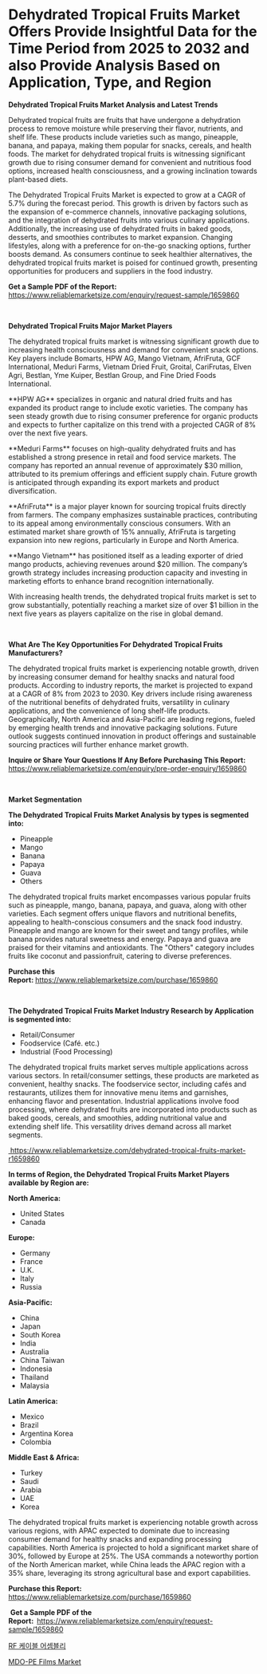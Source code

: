 <p><h1>Dehydrated Tropical Fruits Market Offers Provide Insightful Data for the Time Period from 2025 to 2032 and also Provide Analysis Based on Application, Type, and Region</h1></p><p><strong>Dehydrated Tropical Fruits Market Analysis and Latest Trends</strong></p>
<p><p>Dehydrated tropical fruits are fruits that have undergone a dehydration process to remove moisture while preserving their flavor, nutrients, and shelf life. These products include varieties such as mango, pineapple, banana, and papaya, making them popular for snacks, cereals, and health foods. The market for dehydrated tropical fruits is witnessing significant growth due to rising consumer demand for convenient and nutritious food options, increased health consciousness, and a growing inclination towards plant-based diets.</p><p>The Dehydrated Tropical Fruits Market is expected to grow at a CAGR of 5.7% during the forecast period. This growth is driven by factors such as the expansion of e-commerce channels, innovative packaging solutions, and the integration of dehydrated fruits into various culinary applications. Additionally, the increasing use of dehydrated fruits in baked goods, desserts, and smoothies contributes to market expansion. Changing lifestyles, along with a preference for on-the-go snacking options, further boosts demand. As consumers continue to seek healthier alternatives, the dehydrated tropical fruits market is poised for continued growth, presenting opportunities for producers and suppliers in the food industry.</p></p>
<p><strong>Get a Sample PDF of the Report:&nbsp;</strong> <a href="https://www.reliablemarketsize.com/enquiry/request-sample/1659860?utm_campaign=1103&utm_medium=2&utm_source=Github&utm_content=ia&utm_term=17012025&utm_id=dehydrated-tropical-fruits">https://www.reliablemarketsize.com/enquiry/request-sample/1659860</a></p>
<p>&nbsp;</p>
<p><strong>Dehydrated Tropical Fruits Major Market Players</strong></p>
<p><p>The dehydrated tropical fruits market is witnessing significant growth due to increasing health consciousness and demand for convenient snack options. Key players include Bomarts, HPW AG, Mango Vietnam, AfriFruta, GCF International, Meduri Farms, Vietnam Dried Fruit, Groital, CariFrutas, Elven Agri, Bestlan, Yme Kuiper, Bestlan Group, and Fine Dried Foods International. </p><p>**HPW AG** specializes in organic and natural dried fruits and has expanded its product range to include exotic varieties. The company has seen steady growth due to rising consumer preference for organic products and expects to further capitalize on this trend with a projected CAGR of 8% over the next five years. </p><p>**Meduri Farms** focuses on high-quality dehydrated fruits and has established a strong presence in retail and food service markets. The company has reported an annual revenue of approximately $30 million, attributed to its premium offerings and efficient supply chain. Future growth is anticipated through expanding its export markets and product diversification.</p><p>**AfriFruta** is a major player known for sourcing tropical fruits directly from farmers. The company emphasizes sustainable practices, contributing to its appeal among environmentally conscious consumers. With an estimated market share growth of 15% annually, AfriFruta is targeting expansion into new regions, particularly in Europe and North America.</p><p>**Mango Vietnam** has positioned itself as a leading exporter of dried mango products, achieving revenues around $20 million. The company’s growth strategy includes increasing production capacity and investing in marketing efforts to enhance brand recognition internationally.</p><p>With increasing health trends, the dehydrated tropical fruits market is set to grow substantially, potentially reaching a market size of over $1 billion in the next five years as players capitalize on the rise in global demand.</p></p>
<p>&nbsp;</p>
<p><strong>What Are The Key Opportunities For Dehydrated Tropical Fruits Manufacturers?</strong></p>
<p><p>The dehydrated tropical fruits market is experiencing notable growth, driven by increasing consumer demand for healthy snacks and natural food products. According to industry reports, the market is projected to expand at a CAGR of 8% from 2023 to 2030. Key drivers include rising awareness of the nutritional benefits of dehydrated fruits, versatility in culinary applications, and the convenience of long shelf-life products. Geographically, North America and Asia-Pacific are leading regions, fueled by emerging health trends and innovative packaging solutions. Future outlook suggests continued innovation in product offerings and sustainable sourcing practices will further enhance market growth.</p></p>
<p><strong>Inquire or Share Your Questions If Any Before Purchasing This Report:</strong> <a href="https://www.reliablemarketsize.com/enquiry/pre-order-enquiry/1659860?utm_campaign=1103&utm_medium=2&utm_source=Github&utm_content=ia&utm_term=17012025&utm_id=dehydrated-tropical-fruits">https://www.reliablemarketsize.com/enquiry/pre-order-enquiry/1659860</a></p>
<p>&nbsp;</p>
<p><strong>Market Segmentation</strong></p>
<p><strong>The Dehydrated Tropical Fruits Market Analysis by types is segmented into:</strong></p>
<p><ul><li>Pineapple</li><li>Mango</li><li>Banana</li><li>Papaya</li><li>Guava</li><li>Others</li></ul></p>
<p><p>The dehydrated tropical fruits market encompasses various popular fruits such as pineapple, mango, banana, papaya, and guava, along with other varieties. Each segment offers unique flavors and nutritional benefits, appealing to health-conscious consumers and the snack food industry. Pineapple and mango are known for their sweet and tangy profiles, while banana provides natural sweetness and energy. Papaya and guava are praised for their vitamins and antioxidants. The "Others" category includes fruits like coconut and passionfruit, catering to diverse preferences.</p></p>
<p><strong>Purchase this Report:&nbsp;</strong><a href="https://www.reliablemarketsize.com/purchase/1659860?utm_campaign=1103&utm_medium=2&utm_source=Github&utm_content=ia&utm_term=17012025&utm_id=dehydrated-tropical-fruits">https://www.reliablemarketsize.com/purchase/1659860</a></p>
<p>&nbsp;</p>
<p><strong>The Dehydrated Tropical Fruits Market Industry Research by Application is segmented into:</strong></p>
<p><ul><li>Retail/Consumer</li><li>Foodservice (Café. etc.)</li><li>Industrial (Food Processing)</li></ul></p>
<p><p>The dehydrated tropical fruits market serves multiple applications across various sectors. In retail/consumer settings, these products are marketed as convenient, healthy snacks. The foodservice sector, including cafés and restaurants, utilizes them for innovative menu items and garnishes, enhancing flavor and presentation. Industrial applications involve food processing, where dehydrated fruits are incorporated into products such as baked goods, cereals, and smoothies, adding nutritional value and extending shelf life. This versatility drives demand across all market segments.</p></p>
<p><a href="https://www.reliablemarketsize.com/dehydrated-tropical-fruits-market-r1659860?utm_campaign=1103&utm_medium=2&utm_source=Github&utm_content=ia&utm_term=17012025&utm_id=dehydrated-tropical-fruits">&nbsp;https://www.reliablemarketsize.com/dehydrated-tropical-fruits-market-r1659860</a></p>
<p><strong>In terms of Region, the Dehydrated Tropical Fruits Market Players available by Region are:</strong></p>
<p>
    <p> <strong> North America: </strong>
        <ul>
            <li>United States</li>
            <li>Canada</li>
        </ul>
        </p> 
    <p> <strong> Europe: </strong>
        <ul>
            <li>Germany</li>
            <li>France</li>
            <li>U.K.</li>
            <li>Italy</li>
            <li>Russia</li>
        </ul>
        </p> 
    <p> <strong> Asia-Pacific: </strong>
        <ul>
            <li>China</li>
            <li>Japan</li>
            <li>South Korea</li>
            <li>India</li>
            <li>Australia</li>
            <li>China Taiwan</li>
            <li>Indonesia</li>
            <li>Thailand</li>
            <li>Malaysia</li>
        </ul>
        </p> 
    <p> <strong> Latin America: </strong>
        <ul>
            <li>Mexico</li>
            <li>Brazil</li>
            <li>Argentina Korea</li>
            <li>Colombia</li>
        </ul>
        </p> 
    <p> <strong> Middle East & Africa: </strong>
        <ul>
            <li>Turkey</li>
            <li>Saudi</li>
            <li>Arabia</li>
            <li>UAE</li>
            <li>Korea</li>
        </ul>
    </p>
    </p>
<p><p>The dehydrated tropical fruits market is experiencing notable growth across various regions, with APAC expected to dominate due to increasing consumer demand for healthy snacks and expanding processing capabilities. North America is projected to hold a significant market share of 30%, followed by Europe at 25%. The USA commands a noteworthy portion of the North American market, while China leads the APAC region with a 35% share, leveraging its strong agricultural base and export capabilities.</p></p>
<p><strong>Purchase this Report: </strong><a href="https://www.reliablemarketsize.com/purchase/1659860?utm_campaign=1103&utm_medium=2&utm_source=Github&utm_content=ia&utm_term=17012025&utm_id=dehydrated-tropical-fruits">https://www.reliablemarketsize.com/purchase/1659860</a></p>
<p>&nbsp;<strong>Get a Sample PDF of the Report:&nbsp;&nbsp;</strong><a href="https://www.reliablemarketsize.com/enquiry/request-sample/1659860?utm_campaign=1103&utm_medium=2&utm_source=Github&utm_content=ia&utm_term=17012025&utm_id=dehydrated-tropical-fruits">https://www.reliablemarketsize.com/enquiry/request-sample/1659860</a></p>
<p><strong></strong></p>
<p><p><a href="https://github.com/sougarounis/Market-Research-Report-List-6/blob/main/628308831399.md?utm_campaign=1103&utm_medium=2&utm_source=Github&utm_content=ia&utm_term=17012025&utm_id=dehydrated-tropical-fruits">RF 케이블 어셈블리</a></p><p><a href="https://github.com/gdfhhhj/Market-Research-Report-List-7/blob/main/mdo-pe-films-market.md?utm_campaign=1103&utm_medium=2&utm_source=Github&utm_content=ia&utm_term=17012025&utm_id=dehydrated-tropical-fruits">MDO-PE Films Market</a></p></p>